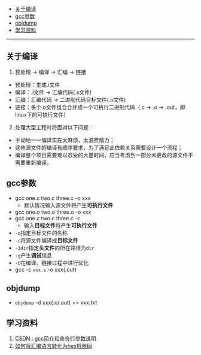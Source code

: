 <!-- GFM-TOC -->
- [关于编译](#关于编译)
- [gcc参数](#gcc参数)
- [objdump](#objdump)
- [学习资料](#学习资料)
<!-- GFM-TOC -->
---

## 关于编译
1. 预处理 -> 编译 -> 汇编 -> 链接
- 预处理：生成.i文件            
- 编译：.i文件 -> 汇编代码(.s文件)             
- 汇编：汇编代码 -> 二进制代码目标文件(.o文件)
- 链接：多个.o文件组合合并成一个可执行二进制代码（.c -> .o -> .out，即linux下的可执行文件）
  
2. 处理大型工程时将面对以下问题：
- 手动地一一编译实在太麻烦，太浪费精力；
- 这些源文件的编译有顺序要求，为了满足此依赖关系需要设计一个流程；
- 编译整个项目需要难以忍受的大量时间，应当考虑到一部分未更改的源文件不需要重新编译。

## gcc参数
- gcc one.c two.c three.c -o xxx
  - 默认情况输入源文件将产生**可执行文件**
- gcc one.o two.o three.o -o xxx
- gcc one.c two.c three.c -c 
  - 输入**目标文件**将产生**可执行文件**
- `-o`指定目标文件的名称
- `-c`将源文件编译成**目标文件**
- `-Idir`指定**头文件**的所在路径为`dir`
- `-g`产生**调试**信息
- `-O`在编译、链接过程中进行优化
- gcc -c `xxx.s` -o xxx(.out)
## objdump
- `objdump` -d xxx(.o/.out) >> xxx.txt


## 学习资料
1. [CSDN : gcc简介和命令行参数说明](https://blog.csdn.net/yueguangmuyu/article/details/116703618)
2. [如何将汇编语言转化为hex机器码](https://blog.csdn.net/fjh1997/article/details/105334158)
 